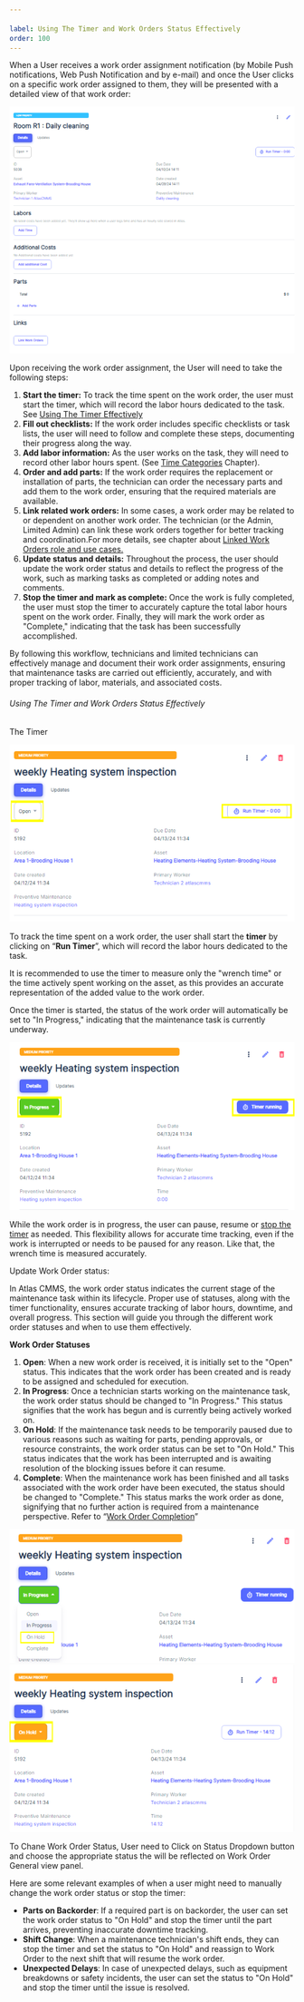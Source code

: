 ```yaml
---

label: Using The Timer and Work Orders Status Effectively
order: 100
---
```


When a User receives a work order assignment notification \(by Mobile Push notifications, Web Push Notification and by e\-mail) and once the User clicks on a specific work order assigned to them, they will be presented with a detailed view of that work order:

![](../../../../static/img/rev6/image109.png)

Upon receiving the work order assignment, the User will need to take the following steps:

1. __Start the timer:__ To track the time spent on the work order, the user must start the timer, which will record the labor hours dedicated to the task. See [Using The Timer Effectively](../../../../workflows-management/work-order/managing-manual-work-orders/editing-work-orders/using-timer-effectively.md)
2. __Fill out checklists:__ If the work order includes specific checklists or task lists, the user will need to follow and complete these steps, documenting their progress along the way.
3. __Add labor information:__ As the user works on the task, they will need to record other labor hours spent. \(See [Time Categories](../../../../initial-setup-and-configuration/configurations/categories-configuration.md#timer-categories) Chapter\).
4. __Order and add parts:__ If the work order requires the replacement or installation of parts, the technician can order the necessary parts and add them to the work order, ensuring that the required materials are available.
5. __Link related work orders:__ In some cases, a work order may be related to or dependent on another work order. The technician \(or the Admin, Limited Admin\) can link these work orders together for better tracking and coordination.For more details, see chapter about [Linked Work Orders role and use cases.](../../managing-manual-work-orders/editing-work-orders/link-work-order.md)
6. __Update status and details:__ Throughout the process, the user should update the work order status and details to reflect the progress of the work, such as marking tasks as completed or adding notes and comments.
7. __Stop the timer and mark as complete:__ Once the work is fully completed, the user must stop the timer to accurately capture the total labor hours spent on the work order. Finally, they will mark the work order as "Complete," indicating that the task has been successfully accomplished.

By following this workflow, technicians and limited technicians can effectively manage and document their work order assignments, ensuring that maintenance tasks are carried out efficiently, accurately, and with proper tracking of labor, materials, and associated costs.

###### Using The Timer and Work Orders Status Effectively

<a id="_The_Timer"></a>The Timer

![](../../../../static/img/rev6/image110.png)

To track the time spent on a work order, the user shall start the __timer__ by clicking on “__Run Timer__”, which will record the labor hours dedicated to the task. 

It is recommended to use the timer to measure only the "wrench time" or the time actively spent working on the asset, as this provides an accurate representation of the added value to the work order.

Once the timer is started, the status of the work order will automatically be set to "In Progress," indicating that the maintenance task is currently underway.

![](../../../../static/img/rev6/image111.png)

While the work order is in progress, the user can pause, resume or [stop the timer](../editing-work-orders/stop-timer-and-mark-as-complete.md) as needed. This flexibility allows for accurate time tracking, even if the work is interrupted or needs to be paused for any reason. Like that, the wrench time is measured accurately.

Update Work Order status:

In Atlas CMMS, the work order status indicates the current stage of the maintenance task within its lifecycle. Proper use of statuses, along with the timer functionality, ensures accurate tracking of labor hours, downtime, and overall progress. This section will guide you through the different work order statuses and when to use them effectively.

__Work Order Statuses__

1. __Open__: When a new work order is received, it is initially set to the "Open" status. This indicates that the work order has been created and is ready to be assigned and scheduled for execution.
2. __In Progress__: Once a technician starts working on the maintenance task, the work order status should be changed to "In Progress." This status signifies that the work has begun and is currently being actively worked on.
3. __On Hold__: If the maintenance task needs to be temporarily paused due to various reasons such as waiting for parts, pending approvals, or resource constraints, the work order status can be set to "On Hold." This status indicates that the work has been interrupted and is awaiting resolution of the blocking issues before it can resume.
4. __Complete__: When the maintenance work has been finished and all tasks associated with the work order have been executed, the status should be changed to "Complete." This status marks the work order as done, signifying that no further action is required from a maintenance perspective. Refer to “[Work Order Completion](../../managing-manual-work-orders/editing-work-orders/work-order-completion-and-feedback.md)”

![](../../../../static/img/rev6/image112.png)![](../../../../static/img/rev6/image113.png)

To Chane Work Order Status, User need to Click on Status Dropdown button and choose the appropriate status the will be reflected on Work Order General view panel.

Here are some relevant examples of when a user might need to manually change the work order status or stop the timer:

- __Parts on Backorder__: If a required part is on backorder, the user can set the work order status to "On Hold" and stop the timer until the part arrives, preventing inaccurate downtime tracking.
- __Shift Change__: When a maintenance technician's shift ends, they can stop the timer and set the status to "On Hold" and reassign to Work Order to the next shift that will resume the work order.
- __Unexpected Delays__: In case of unexpected delays, such as equipment breakdowns or safety incidents, the user can set the status to "On Hold" and stop the timer until the issue is resolved.